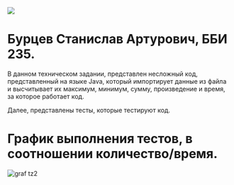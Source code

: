 ![](.github/workflows/maven.yml/badge.svg)
# Бурцев Станислав Артурович, ББИ 235.
В данном техническом задании, представлен несложный код, представленный на языке Java, который импортирует данные из файла и высчитывает их максимум, минимум, сумму, произведение и время, за которое работает код.

Далее, представлены тесты, которые тестируют код. 
# График выполнения тестов, в соотношении количество/время.
![graf tz2](https://github.com/burtsev04/TZ2/assets/167806390/9f61c524-33b8-48b4-9d68-27f6d08a34ab)
